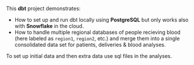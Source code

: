 This **dbt** project demonstrates:
- How to set up and run dbt locally using **PostgreSQL** but only works also with **Snowflake** in the cloud.
- How to handle multiple regional databases of people recieving blood (here labeled as `region1`, `region2`, etc.) and merge them into a single consolidated data set for patients, deliveries & blood analyses.

To set up initial data and then extra data use sql files in the analyses.